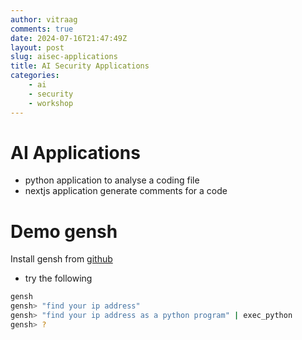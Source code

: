 ```yaml
---
author: vitraag
comments: true
date: 2024-07-16T21:47:49Z
layout: post
slug: aisec-applications
title: AI Security Applications
categories:
    - ai
    - security
    - workshop
---
```

# AI Applications
- python application to analyse a coding file
- nextjs application generate comments for a code

# Demo gensh
Install gensh from [github](https://github.com/vaibhavb/gensh)

- try the following
```sh
gensh
gensh> "find your ip address"
gensh> "find your ip address as a python program" | exec_python
gensh> ?
```


